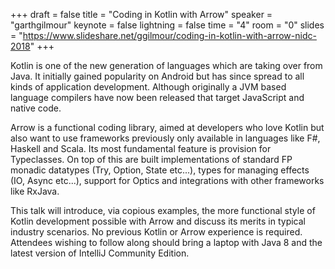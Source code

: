 +++
draft = false
title = "Coding in Kotlin with Arrow"
speaker = "garthgilmour"
keynote = false
lightning = false
time = "4"
room = "0"
slides = "https://www.slideshare.net/ggilmour/coding-in-kotlin-with-arrow-nidc-2018"
+++

Kotlin is one of the new generation of languages which are taking over from Java. It initially gained popularity on Android but has since spread to all kinds of application development. Although originally a JVM based language compilers have now been released that target JavaScript and native code.

Arrow is a functional coding library, aimed at developers who love Kotlin but also want to use frameworks previously only available in languages like F#, Haskell and Scala. Its most fundamental feature is provision for Typeclasses. On top of this are built implementations of standard FP monadic datatypes (Try, Option, State etc...), types for managing effects (IO, Async etc...), support for Optics and integrations with other frameworks like RxJava.

This talk will introduce, via copious examples, the more functional style of Kotlin development possible with Arrow and discuss its merits in typical industry scenarios. No previous Kotlin or Arrow experience is required. Attendees wishing to follow along should bring a laptop with Java 8 and the latest version of IntelliJ Community Edition.
